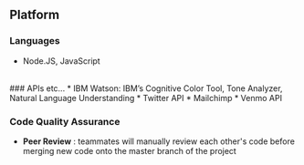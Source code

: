 ## <a name="platform"></a>Platform
### Languages 
- Node.JS, JavaScript
<br />
### APIs etc...
* IBM Watson: IBM’s Cognitive Color Tool, Tone Analyzer, Natural Language Understanding
* Twitter API
* Mailchimp
* Venmo API

### Code Quality Assurance
* **Peer Review** : teammates will manually review each other's code before merging new code onto the master branch of the project


